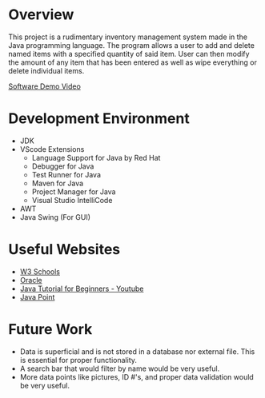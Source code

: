 # Overview

This project is a rudimentary inventory management system made in the Java programming language.
The program allows a user to add and delete named items with a specified quantity of said item.
User can then modify the amount of any item that has been entered as well as wipe everything or delete individual items.

[Software Demo Video](http://youtube.link.goes.here)

# Development Environment

-   JDK
-   VScode Extensions
    -   Language Support for Java by Red Hat
    -   Debugger for Java
    -   Test Runner for Java
    -   Maven for Java
    -   Project Manager for Java
    -   Visual Studio IntelliCode
-   AWT
-   Java Swing (For GUI)

# Useful Websites

-   [W3 Schools](https://www.w3schools.com/java/)
-   [Oracle](https://docs.oracle.com/javase/tutorial/)
-   [Java Tutorial for Beginners - Youtube](https://www.youtube.com/watch?v=eIrMbAQSU34)
-   [Java Point](https://www.javatpoint.com/java-tutorial)

# Future Work

-   Data is superficial and is not stored in a database nor external file. This is essential for proper functionality.
-   A search bar that would filter by name would be very useful.
-   More data points like pictures, ID #'s, and proper data validation would be very useful.
